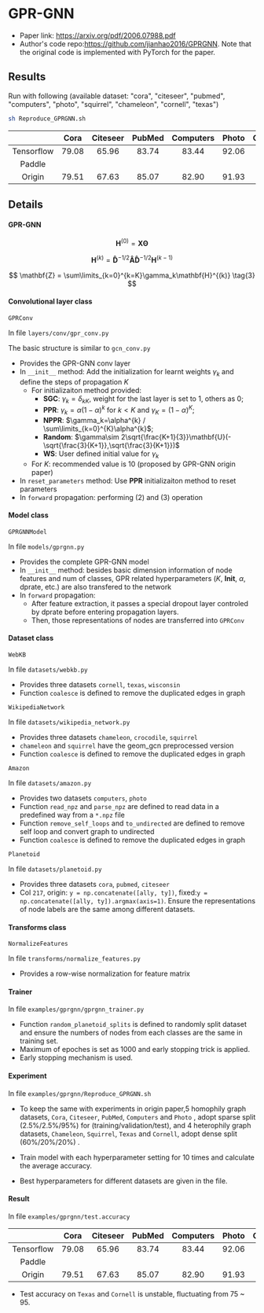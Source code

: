 # GPR-GNN

- Paper link: https://arxiv.org/pdf/2006.07988.pdf
- Author's code repo:https://github.com/jianhao2016/GPRGNN. Note that the original code is implemented with PyTorch for the paper. 





Results
-------

Run with following (available dataset: "cora", "citeseer", "pubmed", "computers", "photo", "squirrel", "chameleon", "cornell", "texas")
```bash
sh Reproduce_GPRGNN.sh
```

|            | Cora  | Citeseer | PubMed | Computers | Photo | Chameleon | Squirrel | Texas | Cornell |
| :--------: | ----- | :------: | :----: | :-------: | :---: | :-------: | :------: | :---: | :-----: |
| Tensorflow | 79.08 |  65.96   | 83.74  |   83.44   | 92.06 |   67.61   |  51.82   | 88.02 |  85.25  |
|   Paddle   |       |          |        |           |       |           |          |       |         |
|   Origin   | 79.51 |  67.63   | 85.07  |   82.90   | 91.93 |   67.48   |  49.93   | 92.92 |  91.36  |





## Details

#### GPR-GNN

$$
\mathbf{H}^{(0)}=\mathbf{X}\mathbf{\Theta} \tag{1}
$$

$$
\mathbf{H}^{(k)} = \mathbf{\hat{D}}^{-1/2} \mathbf{\hat{A}}\mathbf{\hat{D}}^{-1/2} \mathbf{H}^{(k-1)} \tag{2}
$$

$$
\mathbf{Z} = \sum\limits_{k=0}^{k=K}\gamma_k\mathbf{H}^{(k)} \tag{3}
$$



#### Convolutional layer class

`GPRConv`

In file `layers/conv/gpr_conv.py`

The basic structure is similar to `gcn_conv.py`

+ Provides the GPR-GNN conv layer
+ In `__init__` method: Add the initialization for learnt weights $\gamma_k$  and define the steps of propagation $K$
  + For initializaiton method provided:
    + $\textbf{SGC}$:  $\gamma_k = \delta_{kK}$, weight for the last layer is set to $1$, others as $0$;
    + $\textbf{PPR}$:  $\gamma_k=\alpha(1-\alpha)^{k}\text{ for } k<K \text{ and }\gamma_K=(1-\alpha)^K$;
    + $\textbf{NPPR}$: $\gamma_k=\alpha^{k} / \sum\limits_{k=0}^{K}\alpha^{k}$;
    + $\textbf{Random}$: $\gamma\sim 2\sqrt{\frac{K+1}{3}}\mathbf{U}(-\sqrt{\frac{3}{K+1}},\sqrt{\frac{3}{K+1}})$
    + $\textbf{WS}$: User defined initial value for $\gamma_k$
  + For $K$: recommended value is 10 (proposed by GPR-GNN origin paper)
+ In `reset_parameters` method: Use $\textbf{PPR}$ initializaiton method to reset parameters
+ In `forward` propagation: performing $(2)$  and $(3)$ operation





#### Model class

`GPRGNNModel`

In file `models/gprgnn.py`

+ Provides the complete GPR-GNN model 
+ In `__init__` method: besides basic dimension information of node features and num of classes, GPR related hyperparameters ($K$, $\textbf{Init}$, $\alpha$, $\text{dprate}$, etc.) are also transfered to the network 
+ In `forward` propagation: 
  + After feature extraction, it passes a special dropout layer controled by $\text{dprate}$ before entering propagation layers.
  + Then, those representations of nodes are transferred into `GPRConv`





#### Dataset class

`WebKB`

In file `datasets/webkb.py`

+ Provides three datasets  `cornell`, `texas`, `wisconsin`
+ Function `coalesce` is defined to remove the duplicated edges in graph



`WikipediaNetwork`

In file `datasets/wikipedia_network.py`

+ Provides three datasets `chameleon`, `crocodile`, `squirrel`
+ `chameleon` and `squirrel` have the geom_gcn preprocessed version
+ Function `coalesce` is defined to remove the duplicated edges in graph



`Amazon`

In file `datasets/amazon.py`

+ Provides two datasets `computers`, `photo`
+ Function `read_npz` and `parse_npz` are defined to read data in a predefined way from a `*.npz` file
+ Function `remove_self_loops` and `to_undirected` are defined to remove self loop and convert graph to undirected
+ Function `coalesce` is defined to remove the duplicated edges in graph



`Planetoid`

In file `datasets/planetoid.py`

+ Provides three datasets `cora`, `pubmed`, `citeseer`
+ Col `217`, origin:  `y = np.concatenate([ally, ty])`, fixed:`y = np.concatenate([ally, ty]).argmax(axis=1)`. Ensure the representations of node labels are the same among different datasets.





#### Transforms class

`NormalizeFeatures`

In file `transforms/normalize_features.py`

+ Provides a row-wise normalization for feature matrix





#### Trainer

In file `examples/gprgnn/gprgnn_trainer.py`

+ Function `random_planetoid_splits` is defined to randomly split dataset and ensure the numbers of nodes from each classes are the same in training set.
+ Maximum of epoches is set as 1000 and early stopping trick is applied.
+ Early stopping mechanism is used.







#### Experiment

In file `examples/gprgnn/Reproduce_GPRGNN.sh`

+ To keep the same with experiments in origin paper,5 homophily graph datasets,  `Cora`, `Citeseer`, `PubMed`, `Computers` and `Photo` , adopt sparse split $(2.5\%/2.5\%/95\%)$ for (training/validation/test), and 4 heterophily graph datasets, `Chameleon`, `Squirrel`, `Texas` and `Cornell`, adopt dense split $(60\%/20\%/20\%)$ .

+ Train model with each hyperparameter setting for 10 times and calculate the average accuracy.

+ Best hyperparameters for different datasets are given in the file.

  



#### Result

In file `examples/gprgnn/test.accuracy` 

|            | Cora  | Citeseer | PubMed | Computers | Photo | Chameleon | Squirrel | Texas | Cornell |
| :--------: | ----- | :------: | :----: | :-------: | :---: | :-------: | :------: | :---: | :-----: |
| Tensorflow | 79.08 |  65.96   | 83.74  |   83.44   | 92.06 |   67.61   |  51.82   | 88.02 |  85.25  |
|   Paddle   |       |          |        |           |       |           |          |       |         |
|   Origin   | 79.51 |  67.63   | 85.07  |   82.90   | 91.93 |   67.48   |  49.93   | 92.92 |  91.36  |

+ Test accuracy on `Texas` and `Cornell` is unstable, fluctuating from 75 ~ 95.




